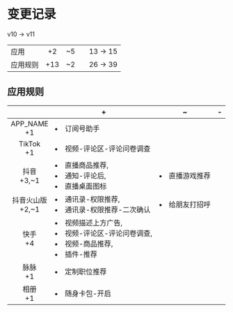 # 变更记录

v10 -> v11

||||||
|-|:-:|:-:|:-:|:-:|
|应用|+2|~5||13 -> 15|
|应用规则|+13|~2||26 -> 39|

## 应用规则

||+|~|-|
|:-:|-|-|-|
|APP_NAME<br>+1|<li>订阅号助手|||
|TikTok<br>+1|<li>视频-评论区-评论问卷调查|||
|抖音<br>+3,~1|<li>直播商品推荐,<li>通知-评论后,<li>直播桌面图标|<li>直播游戏推荐||
|抖音火山版<br>+2,~1|<li>通讯录-权限推荐,<li>通讯录-权限推荐-二次确认|<li>给朋友打招呼||
|快手<br>+4|<li>视频描述上方广告,<li>视频-评论区-评论问卷调查,<li>视频-商品推荐,<li>插件-推荐|||
|脉脉<br>+1|<li>定制职位推荐|||
|相册<br>+1|<li>随身卡包-开启|||
